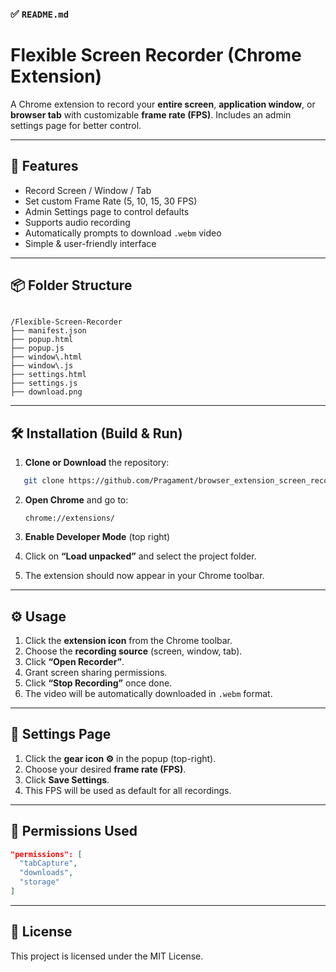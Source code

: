 ### ✅ `README.md`

# Flexible Screen Recorder (Chrome Extension)

A Chrome extension to record your **entire screen**, **application window**, or **browser tab** with customizable **frame rate (FPS)**. Includes an admin settings page for better control.

---

## 🚀 Features

- Record Screen / Window / Tab
- Set custom Frame Rate (5, 10, 15, 30 FPS)
- Admin Settings page to control defaults
- Supports audio recording
- Automatically prompts to download `.webm` video
- Simple & user-friendly interface

---

## 📦 Folder Structure

```

/Flexible-Screen-Recorder
├── manifest.json
├── popup.html
├── popup.js
├── window\.html
├── window\.js
├── settings.html
├── settings.js
├── download.png

````

---

## 🛠️ Installation (Build & Run)

1. **Clone or Download** the repository:
```bash
   git clone https://github.com/Pragament/browser_extension_screen_recorder.git
```

2. **Open Chrome** and go to:

   ```
   chrome://extensions/
   ```

3. **Enable Developer Mode** (top right)

4. Click on **“Load unpacked”** and select the project folder.

5. The extension should now appear in your Chrome toolbar.

---

## ⚙️ Usage

1. Click the **extension icon** from the Chrome toolbar.
2. Choose the **recording source** (screen, window, tab).
3. Click **“Open Recorder”**.
4. Grant screen sharing permissions.
5. Click **“Stop Recording”** once done.
6. The video will be automatically downloaded in `.webm` format.

---

## 🧩 Settings Page

1. Click the **gear icon ⚙️** in the popup (top-right).
2. Choose your desired **frame rate (FPS)**.
3. Click **Save Settings**.
4. This FPS will be used as default for all recordings.

---

## 🔐 Permissions Used

```json
"permissions": [
  "tabCapture",
  "downloads",
  "storage"
]
```

---

## 📄 License

This project is licensed under the MIT License.

